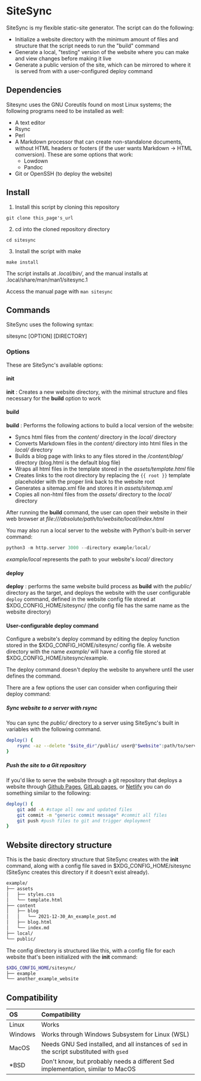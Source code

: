# SiteSync

SiteSync is my flexible static-site generator.
The script can do the following:

* Initialize a website directory with the minimum amount of files and structure that the script needs to run the "build" command
* Generate a local, "testing" version of the website where you can make and view changes before making it live
* Generate a public version of the site, which can be mirrored to where it is served from with a user-configured deploy command


## Dependencies

Sitesync uses the GNU Coreutils found on most Linux systems; the following programs need to be installed as well:

* A text editor
* Rsync
* Perl
* A Markdown processor that can create non-standalone documents, without HTML headers or footers (if the user wants Markdown -> HTML conversion).
  These are some options that work:
  * Lowdown
  * Pandoc
* Git or OpenSSH (to deploy the website)


## Install

1. Install this script by cloning this repository

`git clone this_page's_url`

2. cd into the cloned repository directory

`cd sitesync`

3. Install the script with make

`make install`

The script installs at *.local/bin/*, and the manual installs at .local/share/man/man1/sitesync.1

Access the manual page with `man sitesync`


## Commands

SiteSync uses the following syntax:

sitesync [OPTION] [DIRECTORY]

### Options

These are SiteSync's available options:

#### init

**init**
: Creates a new website directory, with the minimal structure and files necessary for the **build** option to work

#### build

**build**
: Performs the following actions to build a local version of the website:

* Syncs html files from the *content/* directory in the *local/* directory
* Converts Markdown files in the *content/* directory into html files in the *local/* directory
* Builds a blog page with links to any files stored in the */content/blog/* directory (blog.html is the default blog file)
* Wraps all html files in the template stored in the *assets/template.html* file
* Creates links to the root directory by replacing the `{{ root }}` template placeholder with the proper link back to the website root
* Generates a sitemap.xml file and stores it in *assets/sitemap.xml*
* Copies all non-html files from the *assets/* directory to the *local/* directory

After running the **build** command, the user can open their website in their web browser at *file:///absolute/path/to/website/local/index.html*

You may also run a local server to the website with Python's built-in server command:

```python
python3 -m http.server 3000 --directory example/local/
```

*example/local* represents the path to your website's *local/* directory


#### deploy

**deploy**
: performs the same website build process as **build** with the *public/* directory as the target, and deploys the website with the user configurable `deploy` command, defined in the website config file stored at $XDG_CONFIG_HOME/sitesync/ (the config file has the same name as the website directory)

#### User-configurable deploy command

Configure a website's deploy command by editing the deploy function stored in the $XDG_CONFIG_HOME/sitesync/ config file.
A website directory with the name *example/* will have a config file stored at $XDG_CONFIG_HOME/sitesync/example.

The deploy command doesn't deploy the website to anywhere until the user defines the command.

There are a few options the user can consider when configuring their deploy command:

##### Sync website to a server with rsync

You can sync the *public/* directory to a server using SiteSync's built in variables with the following command.

```bash
deploy() {
	rsync -az --delete "$site_dir"/public/ user@"$website":path/to/server/website/directory/
}
```

##### Push the site to a Git repository

If you'd like to serve the website through a git repository that deploys a website through [Github Pages](https://pages.github.com/), [GitLab pages](https://docs.gitlab.com/ee/user/project/pages/), or [Netlify](https://www.netlify.com/) you can do something similar to the following:

```bash
deploy() {
	git add -A #stage all new and updated files
	git commit -m "generic commit message" #commit all files
	git push #push files to git and trigger deployment
}
```

## Website directory structure

This is the basic directory structure that SiteSync creates with the **init** command, along with a config file saved in $XDG_CONFIG_HOME/sitesync (SiteSync creates this directory if it doesn't exist already).

```bash
example/
├── assets
│   ├── styles.css
│   └── template.html
├── content
│   ├── blog
│   │   └── 2021-12-30_An_example_post.md
│   ├── blog.html
│   └── index.md
├── local/
└── public/
```

The config directory is structured like this, with a config file for each website that's been initialized with the **init** command:

```bash
$XDG_CONFIG_HOME/sitesync/
├── example
└── another_example_website
```

## Compatibility

| OS      | Compatibility                                                                             |
| :---    | :---                                                                                      |
| Linux   | Works                                                                                     |
| Windows | Works through Windows Subsystem for Linux (WSL)                                           |
| MacOS   | Needs GNU Sed installed, and all instances of `sed` in the script substituted with `gsed` |
| *BSD    | Don't know, but probably needs a different Sed implementation, similar to MacOS           |

